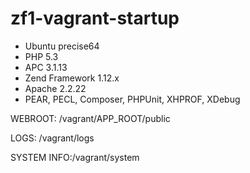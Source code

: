 zf1-vagrant-startup
===================
- Ubuntu precise64
- PHP 5.3
- APC 3.1.13
- Zend Framework 1.12.x
- Apache 2.2.22
- PEAR, PECL, Composer, PHPUnit, XHPROF, XDebug

WEBROOT:    /vagrant/APP_ROOT/public

LOGS:       /vagrant/logs

SYSTEM INFO:/vagrant/system
